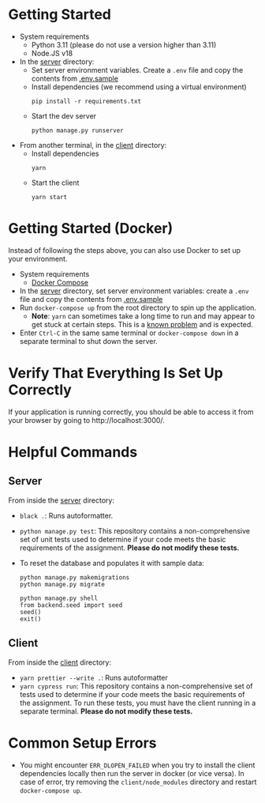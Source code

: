 # Getting Started

- System requirements
  - Python 3.11 (please do not use a version higher than 3.11)
  - Node.JS v18
- In the [server](./server) directory:
  - Set server environment variables. Create a `.env` file and copy the contents from [.env.sample](.env.sample)
  - Install dependencies (we recommend using a virtual environment)
    ```
    pip install -r requirements.txt
    ```
  - Start the dev server
    ```
    python manage.py runserver
    ```
- From another terminal, in the [client](./client) directory:
  - Install dependencies
    ```
    yarn
    ```
  - Start the client
    ```
    yarn start
    ```

# Getting Started (Docker)

Instead of following the steps above, you can also use Docker to set up your environment.

- System requirements
  - [Docker Compose](https://docs.docker.com/compose/install/)
- In the [server](./server) directory, set server environment variables: create a `.env` file and copy the contents from [.env.sample](.env.sample)
- Run `docker-compose up` from the root directory to spin up the application.
  - **Note**: `yarn` can sometimes take a long time to run and may appear to get stuck at certain steps. This is
    a [known problem](https://github.com/yarnpkg/yarn/issues/7747) and is expected.
- Enter `Ctrl-C` in the same same terminal or `docker-compose down` in a separate terminal to shut down the server.

# Verify That Everything Is Set Up Correctly

If your application is running correctly, you should be able to access it from your browser by going
to http://localhost:3000/.

# Helpful Commands

## Server

From inside the [server](./server/) directory:

- `black .`: Runs autoformatter.
- `python manage.py test`: This repository contains a non-comprehensive set of unit tests used to determine if your code
  meets the basic requirements of the assignment. **Please do not modify these tests.**
- To reset the database and populates it with sample data:

  ```
  python manage.py makemigrations
  python manage.py migrate

  python manage.py shell
  from backend.seed import seed
  seed()
  exit()
  ```

## Client

From inside the [client](./client/) directory:

- `yarn prettier --write .`: Runs autoformatter
- `yarn cypress run`: This repository contains a non-comprehensive set of tests used to determine if your code meets the
  basic requirements of the assignment. To run these tests, you must have the client running in a separate terminal.
  **Please do not modify these tests.**

# Common Setup Errors

- You might encounter `ERR_DLOPEN_FAILED` when you try to install the client dependencies locally then run the server in
  docker (or vice versa). In case of error, try removing the `client/node_modules` directory and
  restart `docker-compose up`.
